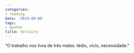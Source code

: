 ```yaml
---
categories:
- reading
date: '2019-09-08'
tags:
- quotes
title: Voltaire
---
```


"O trabalho nos livra de três males: tédio, vício, necessidade."